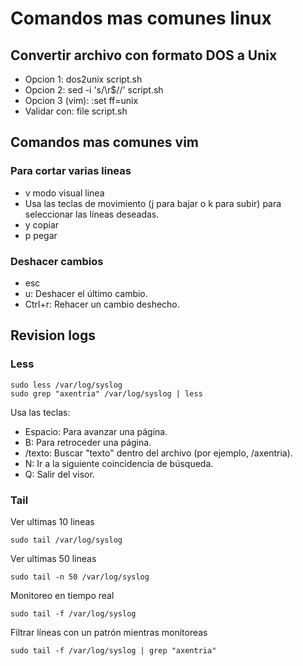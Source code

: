 # Comandos mas comunes linux

## Convertir archivo con formato DOS a Unix
- Opcion 1: dos2unix script.sh
- Opcion 2: sed -i 's/\r$//' script.sh
- Opcion 3 (vim): :set ff=unix
- Validar con: file script.sh

## Comandos mas comunes vim

### Para cortar varias lineas
- v modo visual linea
- Usa las teclas de movimiento (j para bajar o k para subir) para seleccionar las líneas deseadas.
- y copiar
- p pegar

### Deshacer cambios
- esc
- u: Deshacer el último cambio.
- Ctrl+r: Rehacer un cambio deshecho.

## Revision logs
### Less
```
sudo less /var/log/syslog
sudo grep "axentria" /var/log/syslog | less
```
Usa las teclas:
- Espacio: Para avanzar una página.
- B: Para retroceder una página.
- /texto: Buscar "texto" dentro del archivo (por ejemplo, /axentria).
- N: Ir a la siguiente coincidencia de búsqueda.
- Q: Salir del visor.

### Tail
Ver ultimas 10 lineas
```
sudo tail /var/log/syslog
```
Ver ultimas 50 lineas
```
sudo tail -n 50 /var/log/syslog
```
Monitoreo en tiempo real
```
sudo tail -f /var/log/syslog
```
Filtrar líneas con un patrón mientras monitoreas
```
sudo tail -f /var/log/syslog | grep "axentria"
```